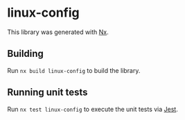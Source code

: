 # linux-config

This library was generated with [Nx](https://nx.dev).

## Building

Run `nx build linux-config` to build the library.

## Running unit tests

Run `nx test linux-config` to execute the unit tests via [Jest](https://jestjs.io).
